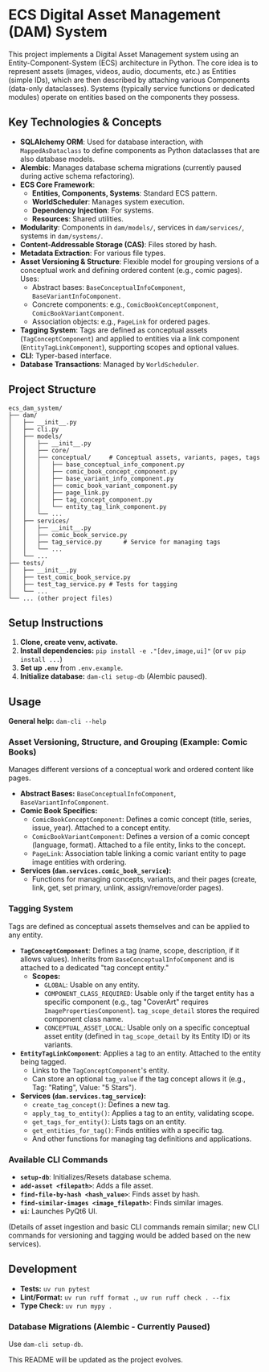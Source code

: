 # ECS Digital Asset Management (DAM) System

This project implements a Digital Asset Management system using an Entity-Component-System (ECS) architecture in Python. The core idea is to represent assets (images, videos, audio, documents, etc.) as Entities (simple IDs), which are then described by attaching various Components (data-only dataclasses). Systems (typically service functions or dedicated modules) operate on entities based on the components they possess.

## Key Technologies & Concepts

*   **SQLAlchemy ORM**: Used for database interaction, with `MappedAsDataclass` to define components as Python dataclasses that are also database models.
*   **Alembic**: Manages database schema migrations (currently paused during active schema refactoring).
*   **ECS Core Framework**:
    *   **Entities, Components, Systems**: Standard ECS pattern.
    *   **WorldScheduler**: Manages system execution.
    *   **Dependency Injection**: For systems.
    *   **Resources**: Shared utilities.
*   **Modularity**: Components in `dam/models/`, services in `dam/services/`, systems in `dam/systems/`.
*   **Content-Addressable Storage (CAS)**: Files stored by hash.
*   **Metadata Extraction**: For various file types.
*   **Asset Versioning & Structure**: Flexible model for grouping versions of a conceptual work and defining ordered content (e.g., comic pages). Uses:
    *   Abstract bases: `BaseConceptualInfoComponent`, `BaseVariantInfoComponent`.
    *   Concrete components: e.g., `ComicBookConceptComponent`, `ComicBookVariantComponent`.
    *   Association objects: e.g., `PageLink` for ordered pages.
*   **Tagging System**: Tags are defined as conceptual assets (`TagConceptComponent`) and applied to entities via a link component (`EntityTagLinkComponent`), supporting scopes and optional values.
*   **CLI**: Typer-based interface.
*   **Database Transactions**: Managed by `WorldScheduler`.

## Project Structure

```
ecs_dam_system/
├── dam/
│   ├── __init__.py
│   ├── cli.py
│   ├── models/
│   │   ├── __init__.py
│   │   ├── core/
│   │   ├── conceptual/     # Conceptual assets, variants, pages, tags
│   │   │   ├── base_conceptual_info_component.py
│   │   │   ├── comic_book_concept_component.py
│   │   │   ├── base_variant_info_component.py
│   │   │   ├── comic_book_variant_component.py
│   │   │   ├── page_link.py
│   │   │   ├── tag_concept_component.py
│   │   │   └── entity_tag_link_component.py
│   │   └── ...
│   ├── services/
│   │   ├── __init__.py
│   │   ├── comic_book_service.py
│   │   ├── tag_service.py      # Service for managing tags
│   │   └── ...
│   └── ...
├── tests/
│   ├── __init__.py
│   ├── test_comic_book_service.py
│   ├── test_tag_service.py # Tests for tagging
│   └── ...
└── ... (other project files)
```

## Setup Instructions

1.  **Clone, create venv, activate.**
2.  **Install dependencies:** `pip install -e ."[dev,image,ui]"` (or `uv pip install ...`)
3.  **Set up `.env`** from `.env.example`.
4.  **Initialize database:** `dam-cli setup-db` (Alembic paused).

## Usage

**General help:** `dam-cli --help`

### Asset Versioning, Structure, and Grouping (Example: Comic Books)

Manages different versions of a conceptual work and ordered content like pages.

*   **Abstract Bases:** `BaseConceptualInfoComponent`, `BaseVariantInfoComponent`.
*   **Comic Book Specifics:**
    *   `ComicBookConceptComponent`: Defines a comic concept (title, series, issue, year). Attached to a concept entity.
    *   `ComicBookVariantComponent`: Defines a version of a comic concept (language, format). Attached to a file entity, links to the concept.
    *   `PageLink`: Association table linking a comic variant entity to page image entities with ordering.
*   **Services (`dam.services.comic_book_service`):**
    *   Functions for managing concepts, variants, and their pages (create, link, get, set primary, unlink, assign/remove/order pages).

### Tagging System

Tags are defined as conceptual assets themselves and can be applied to any entity.

*   **`TagConceptComponent`**: Defines a tag (name, scope, description, if it allows values). Inherits from `BaseConceptualInfoComponent` and is attached to a dedicated "tag concept entity."
    *   **Scopes:**
        *   `GLOBAL`: Usable on any entity.
        *   `COMPONENT_CLASS_REQUIRED`: Usable only if the target entity has a specific component (e.g., tag "CoverArt" requires `ImagePropertiesComponent`). `tag_scope_detail` stores the required component class name.
        *   `CONCEPTUAL_ASSET_LOCAL`: Usable only on a specific conceptual asset entity (defined in `tag_scope_detail` by its Entity ID) or its variants.
*   **`EntityTagLinkComponent`**: Applies a tag to an entity. Attached to the entity being tagged.
    *   Links to the `TagConceptComponent`'s entity.
    *   Can store an optional `tag_value` if the tag concept allows it (e.g., Tag: "Rating", Value: "5 Stars").
*   **Services (`dam.services.tag_service`):**
    *   `create_tag_concept()`: Defines a new tag.
    *   `apply_tag_to_entity()`: Applies a tag to an entity, validating scope.
    *   `get_tags_for_entity()`: Lists tags on an entity.
    *   `get_entities_for_tag()`: Finds entities with a specific tag.
    *   And other functions for managing tag definitions and applications.

### Available CLI Commands

*   **`setup-db`**: Initializes/Resets database schema.
*   **`add-asset <filepath>`**: Adds a file asset.
*   **`find-file-by-hash <hash_value>`**: Finds asset by hash.
*   **`find-similar-images <image_filepath>`**: Finds similar images.
*   **`ui`**: Launches PyQt6 UI.

(Details of asset ingestion and basic CLI commands remain similar; new CLI commands for versioning and tagging would be added based on the new services).

## Development

*   **Tests:** `uv run pytest`
*   **Lint/Format:** `uv run ruff format .`, `uv run ruff check . --fix`
*   **Type Check:** `uv run mypy .`

### Database Migrations (Alembic - Currently Paused)
Use `dam-cli setup-db`.

This README will be updated as the project evolves.
